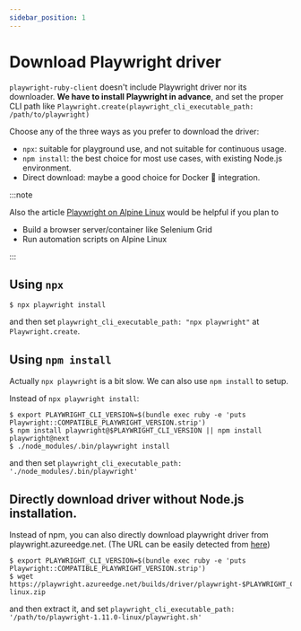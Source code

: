 ```yaml
---
sidebar_position: 1
---
```


# Download Playwright driver

`playwright-ruby-client` doesn't include Playwright driver nor its downloader. **We have to install Playwright in advance**, and set the proper CLI path like `Playwright.create(playwright_cli_executable_path: /path/to/playwright)`

Choose any of the three ways as you prefer to download the driver:

* `npx`: suitable for playground use, and not suitable for continuous usage.
* `npm install`: the best choice for most use cases, with existing Node.js environment.
* Direct download: maybe a good choice for Docker :whale: integration.

:::note

Also the article [Playwright on Alpine Linux](./playwright_on_alpine_linux) would be helpful if you plan to

* Build a browser server/container like Selenium Grid
* Run automation scripts on Alpine Linux

:::

## Using `npx`

```shell
$ npx playwright install
```

and then set `playwright_cli_executable_path: "npx playwright"` at `Playwright.create`.


## Using `npm install`

Actually `npx playwright` is a bit slow. We can also use `npm install` to setup.

Instead of `npx playwright install`:

```shell
$ export PLAYWRIGHT_CLI_VERSION=$(bundle exec ruby -e 'puts Playwright::COMPATIBLE_PLAYWRIGHT_VERSION.strip')
$ npm install playwright@$PLAYWRIGHT_CLI_VERSION || npm install playwright@next
$ ./node_modules/.bin/playwright install
```

and then set `playwright_cli_executable_path: './node_modules/.bin/playwright'`


## Directly download driver without Node.js installation.

Instead of npm, you can also directly download playwright driver from playwright.azureedge.net.  (The URL can be easily detected from [here](https://github.com/microsoft/playwright-python/blob/cfc1030a69d1e934cac579687a680eac53d4b9ee/setup.py#L75))


```shell
$ export PLAYWRIGHT_CLI_VERSION=$(bundle exec ruby -e 'puts Playwright::COMPATIBLE_PLAYWRIGHT_VERSION.strip')
$ wget https://playwright.azureedge.net/builds/driver/playwright-$PLAYWRIGHT_CLI_VERSION-linux.zip
```

and then extract it, and set `playwright_cli_executable_path: '/path/to/playwright-1.11.0-linux/playwright.sh'`
